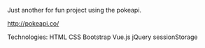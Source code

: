 Just another for fun project using the pokeapi.

http://pokeapi.co/

Technologies:
HTML
CSS
Bootstrap
Vue.js
jQuery
sessionStorage




